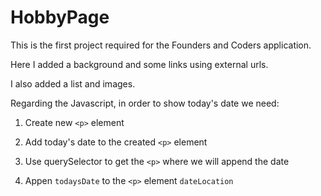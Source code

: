 # HobbyPage
This is the first project required for the Founders and Coders application.

Here I added a background and some links using external urls.

I also added a list and images.

Regarding the Javascript, in order to show today's date we need:

1. Create new `<p>` element

2. Add today's date to the created `<p>` element

3. Use querySelector to get the `<p>` where we will append the date

4. Appen `todaysDate` to the `<p>` element `dateLocation` 